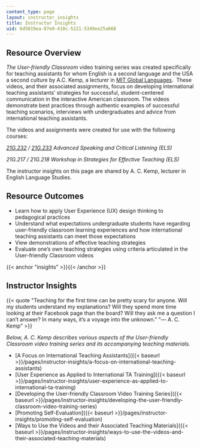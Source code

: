 ```yaml
---
content_type: page
layout: instructor_insights
title: Instructor Insights
uid: 6d5019ea-87e0-410c-5221-5349ee25a668
---
```


Resource Overview
-----------------

_The User-friendly Classroom_ video training series was created specifically for teaching assistants for whom English is a second language and the USA a second culture by A.C. Kemp, a lecturer in [MIT Global Languages](http://mitgsl.mit.edu/).  These videos, and their associated assignments, focus on developing international teaching assistants’ strategies for successful, student-centered communication in the interactive American classroom. The videos demonstrate best practices through authentic examples of successful teaching scenarios, interviews with undergraduates and advice from international teaching assistants.

The videos and assignments were created for use with the following courses:

_[21G.232](/courses/21g-232-advanced-speaking-and-critical-listening-skills-els-spring-2007) / [21G.233](/courses/21g-232-advanced-speaking-and-critical-listening-skills-els-spring-2007) Advanced Speaking and Critical Listening (ELS)_

_21G.217 / 21G.218 Workshop in Strategies for Effective Teaching (ELS)_

The instructor insights on this page are shared by A. C. Kemp, lecturer in English Language Studies.

Resource Outcomes
-----------------

*   Learn how to apply User Experience (UX) design thinking to pedagogical practices
*   Understand what expectations undergraduate students have regarding user-friendly classroom learning experiences and how international teaching assistants can meet those expectations
*   View demonstrations of effective teaching strategies
*   Evaluate one’s own teaching strategies using criteria articulated in the User-friendly Classroom videos

{{< anchor "insights" >}}{{< /anchor >}}

Instructor Insights
-------------------

{{< quote "Teaching for the first time can be pretty scary for anyone. Will my students understand my explanations? Will they spend more time looking at their Facebook page than the board? Will they ask me a question I can’t answer? In many ways, it’s a voyage into the unknown." "— A. C. Kemp" >}}

_Below, A. C. Kemp describes various aspects of the User-friendly Classroom video training series and its accompanying teaching materials._

*   [A Focus on International Teaching Assistants]({{< baseurl >}}/pages/instructor-insights/a-focus-on-international-teaching-assistants)
*   [User Experience as Applied to International TA Training]({{< baseurl >}}/pages/instructor-insights/user-experience-as-applied-to-international-ta-training)
*   [Developing the User-friendly Classroom Video Training Series]({{< baseurl >}}/pages/instructor-insights/developing-the-user-friendly-classroom-video-training-series)
*   [Promoting Self-Evaluation]({{< baseurl >}}/pages/instructor-insights/promoting-self-evaluation)
*   [Ways to Use the Videos and their Associated Teaching Materials]({{< baseurl >}}/pages/instructor-insights/ways-to-use-the-videos-and-their-associated-teaching-materials)